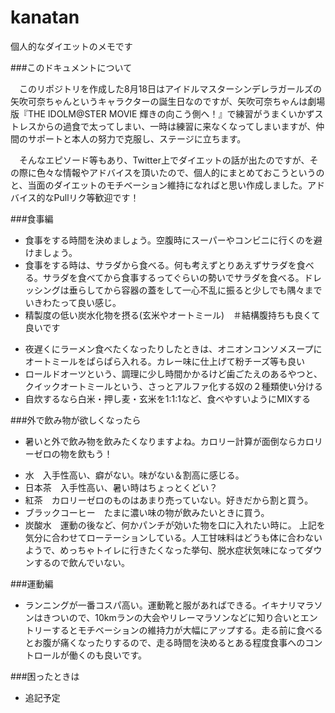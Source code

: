 kanatan
=======

個人的なダイエットのメモです


###このドキュメントについて

　このリポジトリを作成した8月18日はアイドルマスターシンデレラガールズの矢吹可奈ちゃんというキャラクターの誕生日なのですが、矢吹可奈ちゃんは劇場版『THE IDOLM@STER MOVIE 輝きの向こう側へ！』で練習がうまくいかずストレスからの過食で太ってしまい、一時は練習に来なくなってしまいますが、仲間のサポートと本人の努力で克服し、ステージに立ちます。

　そんなエピソード等もあり、Twitter上でダイエットの話が出たのですが、その際に色々な情報やアドバイスを頂いたので、個人的にまとめておこうというのと、当面のダイエットのモチベーション維持になればと思い作成しました。アドバイス的なPullリク等歓迎です！
 
###食事編
* 食事をする時間を決めましょう。空腹時にスーパーやコンビニに行くのを避けましょう。
* 食事をする時は、サラダから食べる。何も考えずとりあえずサラダを食べる。サラダを食べてから食事するってぐらいの勢いでサラダを食べる。ドレッシングは垂らしてから容器の蓋をして一心不乱に振ると少しでも隅々までいきわたって良い感じ。
* 精製度の低い炭水化物を摂る(玄米やオートミール)　＃結構腹持ちも良くて良いです
 - 夜遅くにラーメン食べたくなったりしたときは、オニオンコンソメスープにオートミールをぱらぱら入れる。カレー味に仕上げて粉チーズ等も良い
 - ロールドオーツという、調理に少し時間かかるけど歯ごたえのあるやつと、クイックオートミールという、さっとアルファ化する奴の２種類使い分ける
 - 自炊するなら白米・押し麦・玄米を1:1:1など、食べやすいようにMIXする

###外で飲み物が欲しくなったら
* 暑いと外で飲み物を飲みたくなりますよね。カロリー計算が面倒ならカロリーゼロの物を飲もう！
 - 水　入手性高い、癖がない。味がない＆割高に感じる。
 - 日本茶　入手性高い、暑い時はちょっとくどい？
 - 紅茶　カロリーゼロのものはあまり売っていない。好きだから割と買う。
 - ブラックコーヒー　たまに濃い味の物が飲みたいときに買う。
 - 炭酸水　運動の後など、何かパンチが効いた物を口に入れたい時に。
上記を気分に合わせてローテーションしている。人工甘味料はどうも体に合わないようで、めっちゃトイレに行きたくなった挙句、脱水症状気味になってダウンするので飲んでいない。

###運動編
* ランニングが一番コスパ高い。運動靴と服があればできる。イキナリマラソンはきついので、10kmランの大会やリレーマラソンなどに知り合いとエントリーするとモチベーションの維持力が大幅にアップする。走る前に食べるとお腹が痛くなったりするので、走る時間を決めるとある程度食事へのコントロールが働くのも良いです。

###困ったときは
* 追記予定
